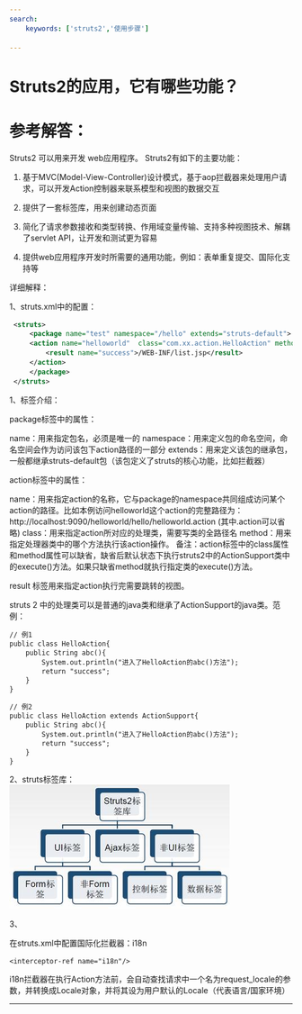 ```yaml
---
search:
    keywords: ['struts2','使用步骤']

---
```



# Struts2的应用，它有哪些功能？

# 参考解答：

Struts2 可以用来开发 web应用程序。 Struts2有如下的主要功能：

 1) 基于MVC(Model-View-Controller)设计模式，基于aop拦截器来处理用户请求，可以开发Action控制器来联系模型和视图的数据交互
  
 2) 提供了一套标签库，用来创建动态页面
 
 3) 简化了请求参数接收和类型转换、作用域变量传输、支持多种视图技术、解耦了servlet API，让开发和测试更为容易
 
 4) 提供web应用程序开发时所需要的通用功能，例如：表单重复提交、国际化支持等
 
 
 详细解释：
 
 1、struts.xml中的配置：

```xml
 <struts>
     <package name="test" namespace="/hello" extends="struts-default">
     <action name="helloworld"  class="com.xx.action.HelloAction" method="abc">
         <result name="success">/WEB-INF/list.jsp</result>
     </action>
     </package>
 </struts>
```
1、标签介绍：

package标签中的属性：

name：用来指定包名，必须是唯一的
namespace：用来定义包的命名空间，命名空间会作为访问该包下action路径的一部分
extends：用来定义该包的继承包，一般都继承struts-default包（该包定义了struts的核心功能，比如拦截器）

action标签中的属性：

name：用来指定action的名称，它与package的namespace共同组成访问某个action的路径。比如本例访问helloworld这个action的完整路径为：http://localhost:9090/helloworld/hello/helloworld.action
(其中.action可以省略)
class：用来指定action所对应的处理类，需要写类的全路径名
method：用来指定处理器类中的哪个方法执行该action操作。
 备注：action标签中的class属性和method属性可以缺省，缺省后默认状态下执行struts2中的ActionSupport类中的execute()方法。如果只缺省method就执行指定类的execute()方法。
 
result 标签用来指定action执行完需要跳转的视图。


struts 2 中的处理类可以是普通的java类和继承了ActionSupport的java类。范例：



```
// 例1
public class HelloAction{
	public String abc(){
		System.out.println("进入了HelloAction的abc()方法");
		return "success";
	}
}
```





```
// 例2
public class HelloAction extends ActionSupport{
	public String abc(){
		System.out.println("进入了HelloAction的abc()方法");
		return "success";
	}
}
```

2、struts标签库：
![](/assets/10.jpg)



3、

在struts.xml中配置国际化拦截器：i18n
```
<interceptor-ref name="i18n"/>
```
i18n拦截器在执行Action方法前，会自动查找请求中一个名为request_locale的参数，并转换成Locale对象，并将其设为用户默认的Locale（代表语言/国家环境）

---